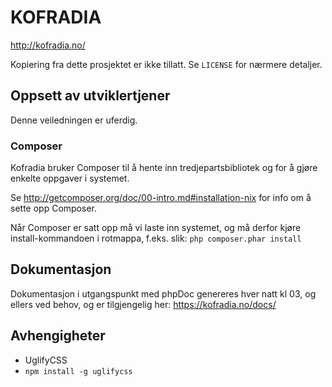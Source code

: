 # KOFRADIA

http://kofradia.no/

Kopiering fra dette prosjektet er ikke tillatt. Se `LICENSE` for nærmere detaljer.

## Oppsett av utviklertjener

Denne veiledningen er uferdig.

### Composer
Kofradia bruker Composer til å hente inn tredjepartsbibliotek og for å gjøre
enkelte oppgaver i systemet.

Se http://getcomposer.org/doc/00-intro.md#installation-nix for info om å sette opp Composer.

Når Composer er satt opp må vi laste inn systemet, og må derfor kjøre install-kommandoen i rotmappa, f.eks. slik:
```php composer.phar install```

## Dokumentasjon
Dokumentasjon i utgangspunkt med phpDoc genereres hver natt kl 03, og ellers ved behov, og er tilgjengelig her:
https://kofradia.no/docs/

## Avhengigheter

* UglifyCSS
 * ```npm install -g uglifycss```
